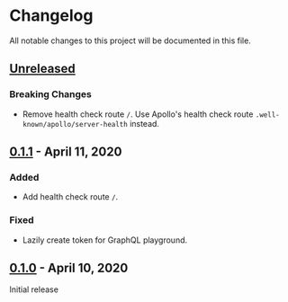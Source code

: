 # Changelog

All notable changes to this project will be documented in this file.

## [Unreleased](https://github.com/serlo/api.serlo.org/compare/v0.1.1..HEAD)

### Breaking Changes

- Remove health check route `/`. Use Apollo's health check route `.well-known/apollo/server-health` instead.

## [0.1.1](https://github.com/serlo/api.serlo.org/compare/v0.1.0..v0.1.1) - April 11, 2020

### Added

- Add health check route `/`.

### Fixed

- Lazily create token for GraphQL playground.

## [0.1.0](https://github.com/serlo/api.serlo.org/compare/b6e7255d65bd11114c27c3352b99f0ee68307571..v0.1.0) - April 10, 2020

Initial release
